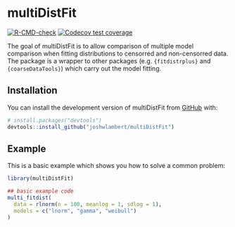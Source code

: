 
# multiDistFit

<!-- badges: start -->
[![R-CMD-check](https://github.com/joshwlambert/multiDistFit/actions/workflows/R-CMD-check.yaml/badge.svg)](https://github.com/joshwlambert/multiDistFit/actions/workflows/R-CMD-check.yaml)
[![Codecov test coverage](https://codecov.io/gh/joshwlambert/multiDistFit/branch/main/graph/badge.svg)](https://app.codecov.io/gh/joshwlambert/multiDistFit?branch=main)
<!-- badges: end -->

The goal of multiDistFit is to allow comparison of multiple model comparison 
when fitting distributions to censorred and non-censorred data. The package is
a wrapper to other packages (e.g. `{fitdistrplus}` and `{coarseDataTools}`) 
which carry out the model fitting.

## Installation

You can install the development version of multiDistFit from [GitHub](https://github.com/) with:

``` r
# install.packages("devtools")
devtools::install_github("joshwlambert/multiDistFit")
```

## Example

This is a basic example which shows you how to solve a common problem:

``` r
library(multiDistFit)

## basic example code
multi_fitdist(
  data = rlnorm(n = 100, meanlog = 1, sdlog = 1), 
  models = c("lnorm", "gamma", "weibull")
)
```

